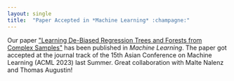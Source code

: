```yaml
---
layout: single
title:  "Paper Accepted in *Machine Learning* :champagne:"
---
```




Our paper ["Learning De-Biased Regression Trees and Forests from Complex Samples"](https://links.springernature.com/f/a/0p50nuqq-Z8cmwCiTRYoYA~~/AABE5gA~/RgRnftm_P0SiaHR0cHM6Ly9saW5rLnNwcmluZ2VyLmNvbS8xMC4xMDA3L3MxMDk5NC0wMjMtMDY0MzktMT91dG1fc291cmNlPXJjdF9jb25ncmF0ZW1haWx0JnV0bV9tZWRpdW09ZW1haWwmdXRtX2NhbXBhaWduPW9hXzIwMjQwMTA4JnV0bV9jb250ZW50PTEwLjEwMDcvczEwOTk0LTAyMy0wNjQzOS0xVwNzcGNCCmWYv1ScZcAL6WdSJGp1bGlhbi5yb2RlbWFubkBzdGF0LnVuaS1tdWVuY2hlbi5kZVgEAAAHLQ~~) has been published in *Machine Learning*. The paper got accepted at the journal track of the 15th Asian Conference on Machine Learning (ACML 2023) last Summer. Great collaboration with Malte Nalenz and Thomas Augustin!